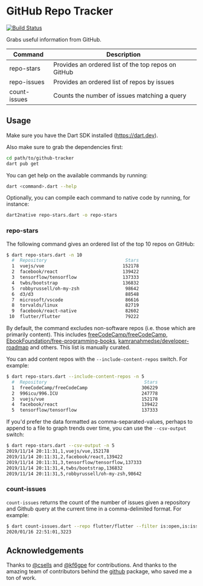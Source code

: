 # GitHub Repo Tracker

[![Build Status](https://travis-ci.org/timsneath/github-tracker.svg?branch=master)](https://travis-ci.org/timsneath/github-tracker)

Grabs useful information from GitHub.

| Command      | Description                                         |
|--------------|-----------------------------------------------------|
| repo-stars   | Provides an ordered list of the top repos on GitHub |
| repo-issues  | Provides an ordered list of repos by issues         |
| count-issues | Counts the number of issues matching a query        |

## Usage

Make sure you have the Dart SDK installed (<https://dart.dev>).

Also make sure to grab the dependencies first:

```bash
cd path/to/github-tracker
dart pub get
```

You can get help on the available commands by running:

```bash
dart <command>.dart --help
```

Optionally, you can compile each command to native code by running, for
instance:

```bash
dart2native repo-stars.dart -o repo-stars
```

### repo-stars

The following command gives an ordered list of the top 10 repos on GitHub:

```bash
$ dart repo-stars.dart -n 10
  #  Repository                             Stars
  1  vuejs/vue                             152178
  2  facebook/react                        139422
  3  tensorflow/tensorflow                 137333
  4  twbs/bootstrap                        136832
  5  robbyrussell/oh-my-zsh                 98642
  6  d3/d3                                  88548
  7  microsoft/vscode                       86616
  8  torvalds/linux                         82719
  9  facebook/react-native                  82602
 10  flutter/flutter                        79222
```

By default, the command excludes non-software repos (i.e. those which are
primarily content). This includes
[freeCodeCamp/freeCodeCamp](https://github.com/freeCodeCamp/freeCodeCamp),
[EbookFoundation/free-programming-books](https://github.com/EbookFoundation/free-programming-books),
[kamranahmedse/developer-roadmap](https://github.com/kamranahmedse/developer-roadmap)
and others. This list is
manually curated.

You can add content repos with the `--include-content-repos` switch. For
example:

```bash
$ dart repo-stars.dart --include-content-repos -n 5
  #  Repository                                    Stars
  1  freeCodeCamp/freeCodeCamp                    306229
  2  996icu/996.ICU                               247778
  3  vuejs/vue                                    152178
  4  facebook/react                               139422
  5  tensorflow/tensorflow                        137333
 ```

If you'd prefer the data formatted as comma-separated-values, perhaps to append
to a file to graph trends over time, you can use the `--csv-output` switch:

```bash
$ dart repo-stars.dart --csv-output -n 5
2019/11/14 20:11:31,1,vuejs/vue,152178
2019/11/14 20:11:31,2,facebook/react,139422
2019/11/14 20:11:31,3,tensorflow/tensorflow,137333
2019/11/14 20:11:31,4,twbs/bootstrap,136832
2019/11/14 20:11:31,5,robbyrussell/oh-my-zsh,98642
```

### count-issues

`count-issues` returns the count of the number of issues given a repository
and Github query at the current time in a comma-delimited format. For example:

```bash
$ dart count-issues.dart --repo flutter/flutter --filter is:open,is:issue,label:framework
2020/01/16 22:51:01,3223
```

## Acknowledgements

Thanks to [@csells](https://github.com/csells) and
[@kf6gpe](https://github.com/kf6gpe) for contributions. And thanks to
the amazing team of contributors behind the
[github](https://pub.dev/packages/github) package, who saved me
a ton of work.
